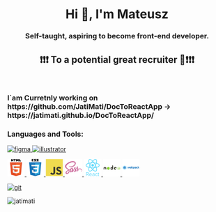 <h1 align="center">Hi 👋, I'm Mateusz</h1>
<h3 align="center">Self-taught, aspiring to become front-end developer.</h3>



<h2 align="center"> ❗❗❗ To a potential great recruiter 🙂❗❗❗ </h2> </br>
<h3>I`am Curretnly working on https://github.com/JatiMati/DocToReactApp -> https://jatimati.github.io/DocToReactApp/
 </h3>



<!-- <h3 align="center">Connect with me:</h3>
<p align="center">
<a href="https://linkedin.com/in/https://www.linkedin.com/in/mateusz-jaroszy%c5%84ski-688ab319a/" target="blank"><img align="center" src="https://raw.githubusercontent.com/rahuldkjain/github-profile-readme-generator/master/src/images/icons/Social/linked-in-alt.svg" alt="https://www.linkedin.com/in/mateusz-jaroszy%c5%84ski-688ab319a/" height="30" width="40" /></a>
</p> -->

<h3 align="left">Languages and Tools:</h3>
<p align="left"> 
  <a  href="https://www.figma.com/" target="_blank" rel="noreferrer"> <img src="https://www.vectorlogo.zone/logos/figma/figma-icon.svg" alt="figma" width="40" height="40"/> </a>
    <a href="https://www.adobe.com/in/products/illustrator.html" target="_blank" rel="noreferrer"> <img src="https://www.vectorlogo.zone/logos/adobe_illustrator/adobe_illustrator-icon.svg" alt="illustrator" width="40" height="40"/> </a> 
  
  <a href="https://www.w3.org/html/" target="_blank" rel="noreferrer"> <img src="https://raw.githubusercontent.com/devicons/devicon/master/icons/html5/html5-original-wordmark.svg" alt="html5" width="40" height="40"/> </a> 
  <a href="https://www.w3schools.com/css/" target="_blank" rel="noreferrer"> <img src="https://raw.githubusercontent.com/devicons/devicon/master/icons/css3/css3-original-wordmark.svg" alt="css3" width="40" height="40"/> </a> 
  <a href="https://developer.mozilla.org/en-US/docs/Web/JavaScript" target="_blank" rel="noreferrer"> <img src="https://raw.githubusercontent.com/devicons/devicon/master/icons/javascript/javascript-original.svg" alt="javascript" width="40" height="40"/> </a> 
  <a href="https://sass-lang.com" target="_blank" rel="noreferrer"> <img src="https://raw.githubusercontent.com/devicons/devicon/master/icons/sass/sass-original.svg" alt="sass" width="40" height="40"/> </a>
   <a href="https://reactjs.org/" target="_blank" rel="noreferrer"> <img src="https://raw.githubusercontent.com/devicons/devicon/master/icons/react/react-original-wordmark.svg" alt="react" width="40" height="40"/> </a>
  <a href="https://nodejs.org" target="_blank" rel="noreferrer"> <img src="https://raw.githubusercontent.com/devicons/devicon/master/icons/nodejs/nodejs-original-wordmark.svg" alt="nodejs" width="40" height="40"/> </a>
  <a href="https://webpack.js.org" target="_blank" rel="noreferrer"> <img src="https://raw.githubusercontent.com/devicons/devicon/d00d0969292a6569d45b06d3f350f463a0107b0d/icons/webpack/webpack-original-wordmark.svg" alt="webpack" width="40" height="40"/> </a> 
  
  <a href="https://git-scm.com/" target="_blank" rel="noreferrer"> <img src="https://www.vectorlogo.zone/logos/git-scm/git-scm-icon.svg" alt="git" width="40" height="40"/> </a> 
  </p>

<p><img align="left" src="https://github-readme-stats.vercel.app/api/top-langs?username=jatimati&show_icons=true&title_color=ffffff&text_color=ffffff&bg_color=0d1117&locale=en&layout=compact" alt="jatimati" /></p>

<!-- <p>&nbsp;<img align="center" src="https://github-readme-stats.vercel.app/api?username=jatimati&show_icons=true&title_color=40dd7c&text_color=ffffff&bg_color=383838&locale=en" alt="jatimati" /></p> -->
